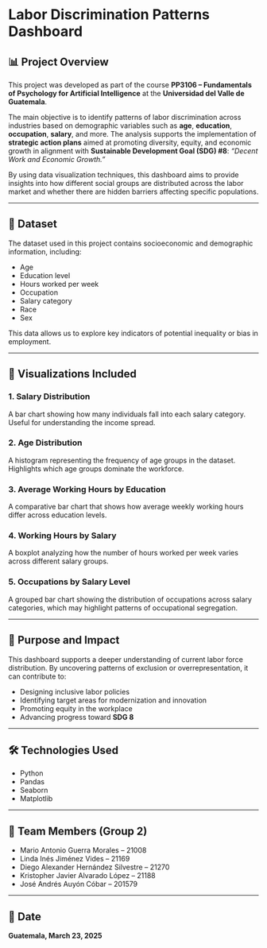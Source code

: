 # Labor Discrimination Patterns Dashboard

## 📊 Project Overview

This project was developed as part of the course **PP3106 – Fundamentals of Psychology for Artificial Intelligence** at the **Universidad del Valle de Guatemala**.

The main objective is to identify patterns of labor discrimination across industries based on demographic variables such as **age**, **education**, **occupation**, **salary**, and more. The analysis supports the implementation of **strategic action plans** aimed at promoting diversity, equity, and economic growth in alignment with **Sustainable Development Goal (SDG) #8**: *“Decent Work and Economic Growth.”*

By using data visualization techniques, this dashboard aims to provide insights into how different social groups are distributed across the labor market and whether there are hidden barriers affecting specific populations.

---

## 📁 Dataset

The dataset used in this project contains socioeconomic and demographic information, including:

- Age  
- Education level  
- Hours worked per week  
- Occupation  
- Salary category  
- Race  
- Sex  

This data allows us to explore key indicators of potential inequality or bias in employment.

---

## 📌 Visualizations Included

### 1. **Salary Distribution**
A bar chart showing how many individuals fall into each salary category. Useful for understanding the income spread.

### 2. **Age Distribution**
A histogram representing the frequency of age groups in the dataset. Highlights which age groups dominate the workforce.

### 3. **Average Working Hours by Education**
A comparative bar chart that shows how average weekly working hours differ across education levels.

### 4. **Working Hours by Salary**
A boxplot analyzing how the number of hours worked per week varies across different salary groups.

### 5. **Occupations by Salary Level**
A grouped bar chart showing the distribution of occupations across salary categories, which may highlight patterns of occupational segregation.

---

## 🧠 Purpose and Impact

This dashboard supports a deeper understanding of current labor force distribution. By uncovering patterns of exclusion or overrepresentation, it can contribute to:

- Designing inclusive labor policies  
- Identifying target areas for modernization and innovation  
- Promoting equity in the workplace  
- Advancing progress toward **SDG 8**

---

## 🛠️ Technologies Used

- Python  
- Pandas  
- Seaborn  
- Matplotlib  

---

## 👥 Team Members (Group 2)

- Mario Antonio Guerra Morales – 21008  
- Linda Inés Jiménez Vides – 21169  
- Diego Alexander Hernández Silvestre – 21270  
- Kristopher Javier Alvarado López – 21188  
- José Andrés Auyón Cóbar – 201579  

---

## 📅 Date

**Guatemala, March 23, 2025**
